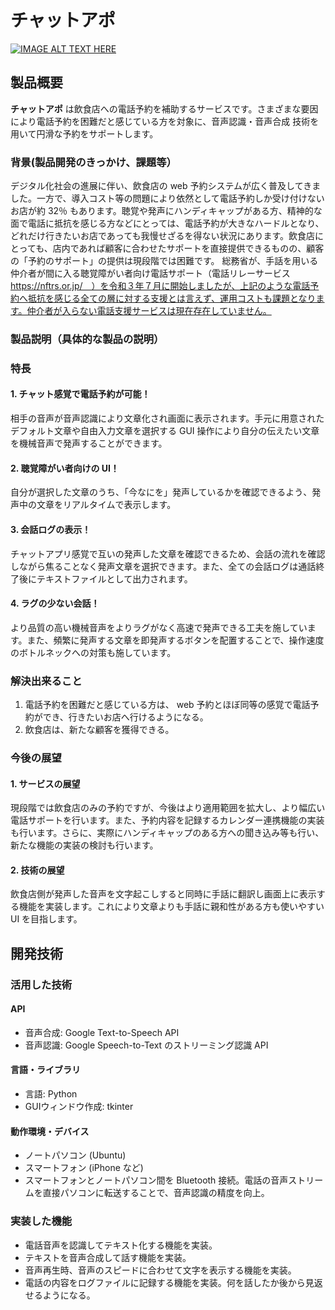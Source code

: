 # **チャットアポ**

[![IMAGE ALT TEXT HERE](https://jphacks.com/wp-content/uploads/2021/07/JPHACKS2021_ogp.jpg)](https://www.youtube.com/watch?v=LUPQFB4QyVo)
## 製品概要
**チャットアポ** は飲食店への電話予約を補助するサービスです。さまざまな要因により電話予約を困難だと感じている方を対象に、音声認識・音声合成 技術を用いて円滑な予約をサポートします。

### 背景(製品開発のきっかけ、課題等）
デジタル化社会の進展に伴い、飲食店の web 予約システムが広く普及してきました。一方で、導入コスト等の問題により依然として電話予約しか受け付けないお店が約 32％ もあります。聴覚や発声にハンディキャップがある方、精神的な面で電話に抵抗を感じる方などにとっては、電話予約が大きなハードルとなり、どれだけ行きたいお店であっても我慢せざるを得ない状況にあります。飲食店にとっても、店内であれば顧客に合わせたサポートを直接提供できるものの、顧客の「予約のサポート」の提供は現段階では困難です。
総務省が、手話を用いる仲介者が間に入る聴覚障がい者向け電話サポート（電話リレーサービス　https://nftrs.or.jp/　）を令和３年７月に開始しましたが、上記のような電話予約へ抵抗を感じる全ての層に対する支援とは言えず、運用コストも課題となります。仲介者が入らない電話支援サービスは現在存在していません。

### 製品説明（具体的な製品の説明）
### 特長
#### 1.  チャット感覚で電話予約が可能！
相手の音声が音声認識により文章化され画面に表示されます。手元に用意されたデフォルト文章や自由入力文章を選択する GUI 操作により自分の伝えたい文章を機械音声で発声することができます。

#### 2. 聴覚障がい者向けの UI！
自分が選択した文章のうち、「今なにを」発声しているかを確認できるよう、発声中の文章をリアルタイムで表示します。

#### 3. 会話ログの表示！
チャットアプリ感覚で互いの発声した文章を確認できるため、会話の流れを確認しながら焦ることなく発声文章を選択できます。また、全ての会話ログは通話終了後にテキストファイルとして出力されます。

#### 4. ラグの少ない会話！
より品質の高い機械音声をよりラグがなく高速で発声できる工夫を施しています。また、頻繁に発声する文章を即発声するボタンを配置することで、操作速度のボトルネックへの対策も施しています。

### 解決出来ること
1. 電話予約を困難だと感じている方は、 web 予約とほぼ同等の感覚で電話予約ができ、行きたいお店へ行けるようになる。
1. 飲食店は、新たな顧客を獲得できる。

### 今後の展望
#### 1. サービスの展望
現段階では飲食店のみの予約ですが、今後はより適用範囲を拡大し、より幅広い電話サポートを行います。また、予約内容を記録するカレンダー連携機能の実装も行います。さらに、実際にハンディキャップのある方への聞き込み等も行い、新たな機能の実装の検討も行います。

#### 2. 技術の展望
飲食店側が発声した音声を文字起こしすると同時に手話に翻訳し画面上に表示する機能を実装します。これにより文章よりも手話に親和性がある方も使いやすい UI を目指します。

## 開発技術
### 活用した技術
#### API
* 音声合成: Google Text-to-Speech API
* 音声認識: Google Speech-to-Text のストリーミング認識 API

#### 言語・ライブラリ
* 言語: Python
* GUIウィンドウ作成: tkinter

#### 動作環境・デバイス
* ノートパソコン (Ubuntu)
* スマートフォン (iPhone など)
* スマートフォンとノートパソコン間を Bluetooth 接続。電話の音声ストリームを直接パソコンに転送することで、音声認識の精度を向上。

### 実装した機能
* 電話音声を認識してテキスト化する機能を実装。
* テキストを音声合成して話す機能を実装。
* 音声再生時、音声のスピードに合わせて文字を表示する機能を実装。
* 電話の内容をログファイルに記録する機能を実装。何を話したか後から見返せるようになる。
